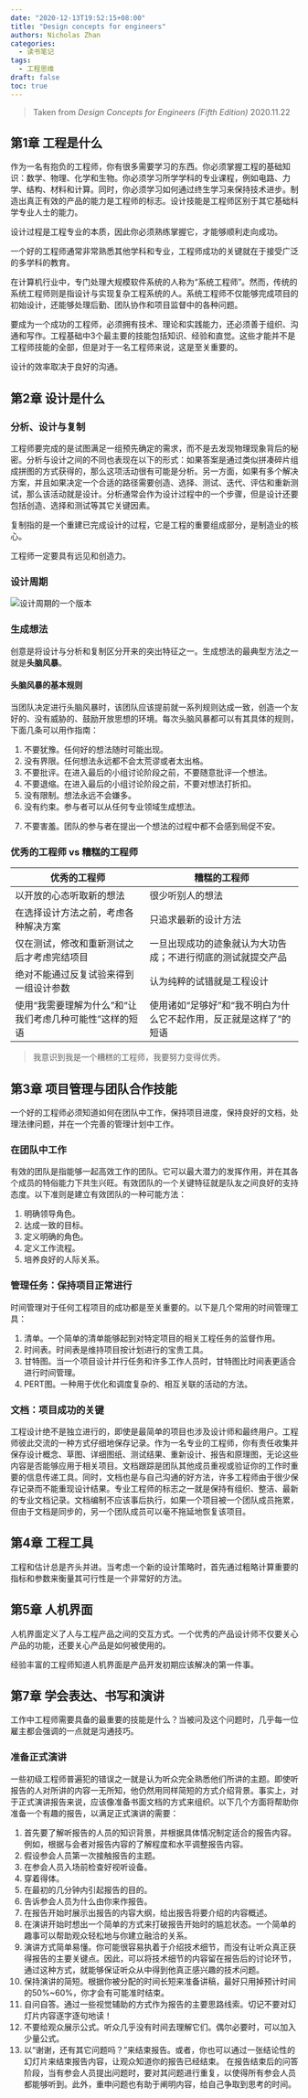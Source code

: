 ```yaml
---
date: "2020-12-13T19:52:15+08:00"
title: "Design concepts for engineers"
authors: Nicholas Zhan
categories:
  - 读书笔记
tags:
  - 工程思维
draft: false
toc: true
---
```


> Taken from *Design Concepts for Engineers (Fifth Edition)*  2020.11.22

## 第1章 工程是什么

作为一名有抱负的工程师，你有很多需要学习的东西。你必须掌握工程的基础知识：数学、物理、化学和生物。你必须学习所学学科的专业课程，例如电路、力学、结构、材料和计算。同时，你必须学习如何通过终生学习来保持技术进步。制造出真正有效的产品的能力是工程师的标志。设计技能是工程师区别于其它基础科学专业人士的能力。

设计过程是工程专业的本质，因此你必须熟练掌握它，才能够顺利走向成功。

一个好的工程师通常非常熟悉其他学科和专业，工程师成功的关键就在于接受广泛的多学科的教育。


在计算机行业中，专门处理大规模软件系统的人称为“系统工程师”。然而，传统的系统工程师则是指设计与实现复杂工程系统的人。系统工程师不仅能够完成项目的初始设计，还能够处理后勤、团队协作和项目监督中的各种问题。

要成为一个成功的工程师，必须拥有技术、理论和实践能力，还必须善于组织、沟通和写作。工程基础中3个最主要的技能包括知识、经验和直觉。这些才能并不是工程师技能的全部，但是对于一名工程师来说，这是至关重要的。

设计的效率取决于良好的沟通。

## 第2章 设计是什么

### 分析、设计与复制
工程师要完成的是试图满足一组预先确定的需求，而不是去发现物理现象背后的秘密。分析与设计之间的不同也表现在以下的形式：如果答案是通过类似拼凑碎片组成拼图的方式获得的，那么这项活动很有可能是分析。另一方面，如果有多个解决方案，并且如果决定一个合适的路径需要创造、选择、测试、迭代、评估和重新测试，那么该活动就是设计。分析通常会作为设计过程中的一个步骤，但是设计还要包括创造、选择和测试等其它关键因素。

复制指的是一个重建已完成设计的过程，它是工程的重要组成部分，是制造业的核心。

工程师一定要具有远见和创造力。

### 设计周期

![设计周期的一个版本](/images/reading_notes/设计周期的一个版本.png)

### 生成想法

创意是将设计与分析和复制区分开来的突出特征之一。生成想法的最典型方法之一就是**头脑风暴**。

#### 头脑风暴的基本规则

当团队决定进行头脑风暴时，该团队应该提前就一系列规则达成一致，创造一个友好的、没有威胁的、鼓励开放思想的环境。每次头脑风暴都可以有其具体的规则，下面几条可以用作指南：

1. 不要犹豫。任何好的想法随时可能出现。
2. 没有界限。任何想法永远都不会太荒谬或者太出格。
3. 不要批评。在进入最后的小组讨论阶段之前，不要随意批评一个想法。
4. 不要退缩。在进入最后的小组讨论阶段之前，不要对想法打折扣。
5. 没有限制。想法永远不会嫌多。
6. 没有约束。参与者可以从任何专业领域生成想法。

7) 不要害羞。团队的参与者在提出一个想法的过程中都不会感到局促不安。

### 优秀的工程师 vs 糟糕的工程师

| **优秀的工程师**                                         | **糟糕的工程师**                                             |
| -------------------------------------------------------- | ------------------------------------------------------------ |
| 以开放的心态听取新的想法                                 | 很少听别人的想法                                             |
| 在选择设计方法之前，考虑各种解决方案                     | 只追求最新的设计方法                                         |
| 仅在测试，修改和重新测试之后才考虑完结项目               | 一旦出现成功的迹象就认为大功告成；不进行彻底的测试就提交产品 |
| 绝对不能通过反复试验来得到一组设计参数                   | 认为纯粹的试错就是工程设计                                   |
| 使用“我需要理解为什么”和“让我们考虑几种可能性”这样的短语 | 使用诸如“足够好”和“我不明白为什么它不起作用，反正就是这样了”的短语 |

> 我意识到我是一个糟糕的工程师，我要努力变得优秀。

## 第3章 项目管理与团队合作技能

一个好的工程师必须知道如何在团队中工作，保持项目进度，保持良好的文档，处理法律问题，并在一个完善的管理计划中工作。

### 在团队中工作

有效的团队是指能够一起高效工作的团队。它可以最大潜力的发挥作用，并在其各个成员的特俗能力下共生兴旺。有效团队的一个关键特征就是队友之间良好的支持态度。以下准则是建立有效团队的一种可能方法：

1. 明确领导角色。
2. 达成一致的目标。
3. 定义明确的角色。
4. 定义工作流程。
5. 培养良好的人际关系。

### 管理任务：保持项目正常进行

时间管理对于任何工程项目的成功都是至关重要的。以下是几个常用的时间管理工具：

1. 清单。一个简单的清单能够起到对特定项目的相关工程任务的监督作用。
2. 时间表。时间表是维持项目按计划进行的宝贵工具。
3. 甘特图。当一个项目设计并行任务和许多工作人员时，甘特图比时间表更适合进行时间管理。
4. PERT图。一种用于优化和调度复杂的、相互关联的活动的方法。

### 文档：项目成功的关键

工程设计绝不是独立进行的，即使是最简单的项目也涉及设计师和最终用户。工程师彼此交流的一种方式仔细地保存记录。作为一名专业的工程师，你有责任收集并保存设计概念、草图、详细图纸、测试结果、重新设计、报告和原理图，无论这些内容是否能够应用于相关项目。文档跟踪是团队其他成员重视或验证你的工作时重要的信息传递工具。同时，文档也是与自己沟通的好方法，许多工程师由于很少保存记录而不能重现设计结果。专业工程师的标志之一就是保持有组织、整洁、最新的专业文档记录。文档编制不应该事后执行，如果一个项目被一个团队成员拖累，但由于文档是同步的，另一个团队成员可以毫不拖延地恢复该项目。


## 第4章 工程工具

工程和估计总是齐头并进。当考虑一个新的设计策略时，首先通过粗略计算重要的指标和参数来衡量其可行性是一个非常好的方法。


## 第5章 人机界面

人机界面定义了人与工程产品之间的交互方式。一个优秀的产品设计师不仅要关心产品的功能，还要关心产品是如何被使用的。

经验丰富的工程师知道人机界面是产品开发初期应该解决的第一件事。

## 第7章 学会表达、书写和演讲

工作中工程师需要具备的最重要的技能是什么？当被问及这个问题时，几乎每一位雇主都会强调的一点就是沟通技巧。

### 准备正式演讲
一些初级工程师普遍犯的错误之一就是认为听众完全熟悉他们所讲的主题。即使听报告的人对所讲的内容一无所知，他仍然用同样简短的方式介绍背景。事实上，对于正式演讲报告来说，应该像准备书面文档的方式来组织。以下几个方面将帮助你准备一个有趣的报告，以满足正式演讲的需要：

1. 首先要了解听报告的人员的知识背景，并根据具体情况制定适合的报告内容。例如，根据与会者对报告内容的了解程度和水平调整报告内容。
2. 假设参会人员第一次接触报告的主题。
3. 在参会人员入场前检查好视听设备。
4. 穿着得体。
5. 在最初的几分钟内引起报告的目的。
6. 告诉参会人员为什么由你来作报告。
7. 在报告开始时展示出报告的内容大纲，给出报告将要介绍的内容概述。
8. 在演讲开始时想出一个简单的方式来打破报告开始时的尴尬状态。一个简单的趣事可以帮助观众轻松地与你建立融洽的关系。
9. 演讲方式简单易懂。你可能很容易执着于介绍技术细节，而没有让听众真正获得报告的主要关键点。因此，可以将技术细节的内容留在报告后的讨论环节，通过这种方式，就能够保证听众从中得到他真正感兴趣的技术问题。
10. 保持演讲的简短。根据你被分配的时间长短来准备讲稿，最好只用掉预计时间的50%~60%，你才会有可能准时结束。
11. 自问自答。通过一些视觉辅助的方式作为报告的主要思路线索。切记不要对幻灯片内容逐字逐句地读！
12. 不要给观众展示公式。听众几乎没有时间去理解它们。偶尔必要时，可以加入少量公式。
13. 以“谢谢，还有其它问题吗？”来结束报告。或者，你也可以通过一张结论性的幻灯片来结束报告内容，让观众知道你的报告已经结束。
在报告结束后的问答阶段，当有参会人员提出问题时，要对其问题进行重复，以使得所有参会人员都能够听到。此外，重申问题也有助于阐明内容，给自己争取到思考的时间。
